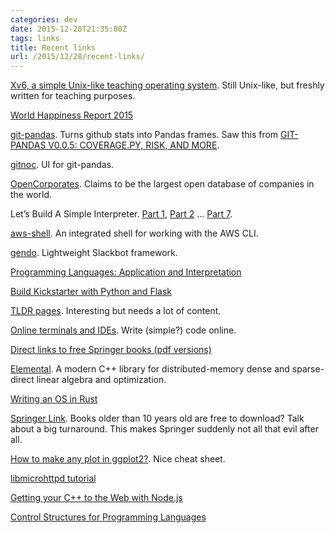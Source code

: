 ```yaml
---
categories: dev
date: 2015-12-28T21:35:00Z
tags: links
title: Recent links
url: /2015/12/28/recent-links/
---
```


[Xv6, a simple Unix-like teaching operating system](https://pdos.csail.mit.edu/6.828/2012/xv6.html). Still Unix-like, but freshly written for teaching purposes.

[World Happiness Report 2015](http://www.theglobeandmail.com/news/national/article24073928.ece/BINARY/World+Happiness+Report.pdf)

[git-pandas](https://github.com/wdm0006/git-pandas). Turns github stats into Pandas frames. Saw this from [GIT-PANDAS V0.0.5: COVERAGE.PY, RISK, AND MORE](http://www.willmcginnis.com/2015/12/25/git-pandas-v0-0-5-coverage-py-risk/).

[gitnoc](https://github.com/wdm0006/gitnoc). UI for git-pandas.

[OpenCorporates](https://opencorporates.com/). Claims to be the largest open database of companies in the world.

Let’s Build A Simple Interpreter. [Part 1](http://ruslanspivak.com/lsbasi-part1/), [Part 2](http://ruslanspivak.com/lsbasi-part2/) ... [Part 7](http://ruslanspivak.com/lsbasi-part7/).

[aws-shell](https://github.com/awslabs/aws-shell). An integrated shell for working with the AWS CLI.

[gendo](https://github.com/nficano/gendo). Lightweight Slackbot framework.

[Programming Languages: Application and Interpretation](http://cs.brown.edu/courses/cs173/2012/book/)

[Build Kickstarter with Python and Flask](http://www.codeupstart.com/project/build-kickstarter-with-python-and-flask)

[TLDR pages](http://tldr-pages.github.io/). Interesting but needs a lot of content.

[Online terminals and IDEs](http://www.tutorialspoint.com/codingground.htm). Write (simple?) code online.

[Direct links to free Springer books (pdf versions)](https://gist.github.com/bishboria/8326b17bbd652f34566a)

[Elemental](https://github.com/elemental/Elemental). A modern C++ library for distributed-memory dense and sparse-direct linear algebra and optimization.

[Writing an OS in Rust](http://os.phil-opp.com/)

[Springer Link](http://link.springer.com/). Books older than 10 years old are free to download? Talk about a big turnaround. This makes Springer suddenly not all that evil after all.

[How to make any plot in ggplot2?](http://r-statistics.co/ggplot2-Tutorial-With-R.html). Nice cheat sheet.

[libmicrohttpd tutorial](http://www.gnu.org/software/libmicrohttpd/tutorial.html)

[Getting your C++ to the Web with Node.js](http://blog.scottfrees.com/getting-your-c-to-the-web-with-node-js)

[Control Structures for Programming Languages](http://reports-archive.adm.cs.cmu.edu/anon/anon/usr/ftp/usr0/ftp/scan/CMU-CS-70-fisher.pdf)
